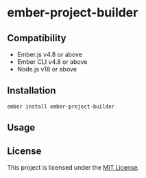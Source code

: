 # ember-project-builder

## Compatibility

* Ember.js v4.8 or above
* Ember CLI v4.8 or above
* Node.js v18 or above


## Installation

```
ember install ember-project-builder
```


## Usage


## License

This project is licensed under the [MIT License](LICENSE.md).
